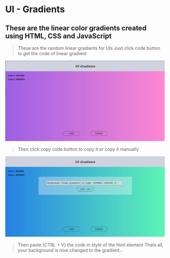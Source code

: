 # UI - Gradients

## These are the linear color gradients created using HTML, CSS and JavaScript 

> These are the random linear gradients for UIs 
> Just click code button to get the code of linear gradient

![Thaimbail](./img2.JPG)

> Then click copy code button to copy it or copy it manually 


![Thaimbail](./img1.JPG)


> Then paste (CTRL + V) the code in style of the html element 
> Thats all, your background is now changed to the gradient...
